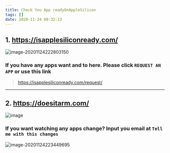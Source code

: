 ```yaml
---
title: Check You App readyOnAppleSilicon
tags: []
date: 2020-11-24 00:32:13
---
```


## 1. <https://isapplesiliconready.com/>

![image-20201124222803150](http://ipic-typora-samzong.oss-cn-qingdao.aliyuncs.com/ipic/2020-11-24-142803.png)

### If you have any apps want and to here. Please click `REQUEST AN APP`  or use this link

> <https://isapplesiliconready.com/request/>

---

## 2. <https://doesitarm.com/>

![image](http://ipic-typora-samzong.oss-cn-qingdao.aliyuncs.com/ipic/2020-11-24-143231.png)

### If you want watching any apps change? Input  you email at  `Tell me with this changes`

![image-20201124223449695](http://ipic-typora-samzong.oss-cn-qingdao.aliyuncs.com/ipic/2020-11-24-143450.png)
